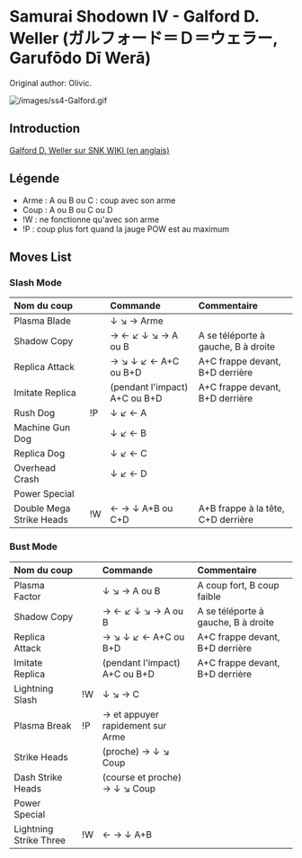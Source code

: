 # Samurai Shodown IV - Galford D. Weller (ガルフォード＝Ｄ＝ウェラー, Garufōdo Dī Werā)

Original author: Olivic.

![](/images/ss4-Galford.gif "/images/ss4-Galford.gif")

## Introduction

[Galford D. Weller sur SNK WIKI (en
anglais)](http://snk.wikia.com/wiki/Galford)

## Légende

- Arme : A ou B ou C : coup avec son arme
- Coup : A ou B ou C ou D
- !W : ne fonctionne qu'avec son arme
- !P : coup plus fort quand la jauge POW est au maximum

## Moves List

### Slash Mode

| Nom du coup              |     | Commande                      | Commentaire                         |
|:-------------------------|-----|:------------------------------|:------------------------------------|
| Plasma Blade             |     | ↓ ↘ → Arme                    |                                     |
| Shadow Copy              |     | → ← ↙ ↓ ↘ → A ou B            | A se téléporte à gauche, B à droite |
| Replica Attack           |     | → ↘ ↓ ↙ ← A+C ou B+D          | A+C frappe devant, B+D derrière     |
| Imitate Replica          |     | (pendant l'impact) A+C ou B+D | A+C frappe devant, B+D derrière     |
| Rush Dog                 | !P  | ↓ ↙ ← A                       |                                     |
| Machine Gun Dog          |     | ↓ ↙ ← B                       |                                     |
| Replica Dog              |     | ↓ ↙ ← C                       |                                     |
| Overhead Crash           |     | ↓ ↙ ← D                       |                                     |
| Power Special            |     |                               |                                     |
| Double Mega Strike Heads | !W  | ← → ↓ A+B ou C+D              | A+B frappe à la tête, C+D derrière  |

### Bust Mode

| Nom du coup            |     | Commande                         | Commentaire                         |
|:-----------------------|-----|:---------------------------------|:------------------------------------|
| Plasma Factor          |     | ↓ ↘ → A ou B                     | A coup fort, B coup faible          |
| Shadow Copy            |     | → ← ↙ ↓ ↘ → A ou B               | A se téléporte à gauche, B à droite |
| Replica Attack         |     | → ↘ ↓ ↙ ← A+C ou B+D             | A+C frappe devant, B+D derrière     |
| Imitate Replica        |     | (pendant l'impact) A+C ou B+D    | A+C frappe devant, B+D derrière     |
| Lightning Slash        | !W  | ↓ ↘ → C                          |                                     |
| Plasma Break           | !P  | → et appuyer rapidement sur Arme |                                     |
| Strike Heads           |     | (proche) → ↓ ↘ Coup              |                                     |
| Dash Strike Heads      |     | (course et proche) → ↓ ↘ Coup    |                                     |
| Power Special          |     |                                  |                                     |
| Lightning Strike Three | !W  | ← → ↓ A+B                        |                                     |
